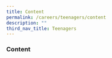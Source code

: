 ```yaml
---
title: Content
permalink: /careers/teenagers/content
description: ""
third_nav_title: Teenagers
---
```

### **Content**